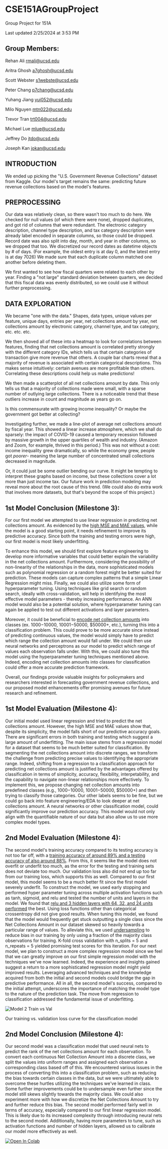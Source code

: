 # CSE151AGroupProject

Group Project for 151A

Last updated 2/25/2024 at 3:53 PM

## Group Members:

Rehan Ali <rmali@ucsd.edu>

Aritra Ghosh <a7ghosh@ucsd.edu>

Scott Webster <s1webste@ucsd.edu>

Peter Chang <p7chang@ucsd.edu>

Yuhang Jiang <yuj052@ucsd.edu>

Milo Nguyen <mtn022@ucsd.edu>

Trevor Tran <trt004@ucsd.edu>

Michael Lue <mlue@ucsd.edu>

Jeffrey Do <jtdo@ucsd.edu>

Joseph Kan <jokan@ucsd.edu>

## INTRODUCTION

We ended up picking the "U.S. Government Revenue Collections" dataset from
Kaggle. Our model's target remains the same: predicting future revenue
collections based on the model's features.

## PREPROCESSING

Our data was relatively clean, so there wasn't too much to do here.
We checked for null values (of which there were none), dropped duplicates,
and got rid of columns that were redundant. The electronic category
description, channel type description, and tax category description were
already label encoded in separate columns, so those could be dropped.
Record date was also split into day, month, and year in other columns, so we
dropped that too. We discretized our record dates as datetime objects by # of days.
(For example, the oldest entry is at day 0, and the latest entry is at day 7026)
We made sure that each duplicate column matched one another before deleting them.

We first wanted to see how fiscal quarters were related to each other by year.
Finding a "not large" standard deviation between quarters, we decided that this
fiscal data was evenly distributed, so we could use it without further preprocessing.

## DATA EXPLORATION

We became "one with the data." Shapes, data types, unique values per feature, unique days,
entries per year, net collections amount by year, net collections amount by electronic
category, channel type, and tax category, etc. etc. etc.

We then shoved all of these into a heatmap to look for correlations between features, finding
that net collections amount is correlated pretty strongly with the different category IDs,
which tells us that certain categories of transaction give more revenue that others. A couple
bar charts reveal that a majority of revenue is associated with certain categorical descriptions.
This makes sense intuitively: certain avenues are more profitable than others.
Correlating these descriptions could help us make predictions!

We then made a scatterplot of all net collections amount by date. This only tells us that a majority
of collections made were small, with a sparse number of outlying large collections. There is a noticeable
trend that these outliers increase in count and magnitude as years go on.

Is this commensurate with growing income inequality? Or maybe the government got better at collecting?

Investigating further, we made a line-plot of average net collections amount by fiscal year. This showed a linear increase
atmosphere, which we shall do sparsely: the impact of COVID-19 caused a temporary recession followed by massive growth in the upper
quartiles of wealth and industry. (Amazon and Zoom, for example, thrived in this period.) This was not without a cost: income
inequality grew dramatically, so while the economy grew, people got _poorer_- meaning the large number of concentrated small collections
decreased in magnitude.

Or, it could just be some outlier bending our curve. It might be tempting to interpret these graphs based on income, but these collections
cover a lot more than just income tax. Our future work in prediction modeling may reveal more about the root cause of this trend.
(We could also do extra work that involves more datasets, but that's beyond the scope of this project.)

## 1st Model Conclusion (Milestone 3):

For our first model we attempted to use linear regression in predicting net collections amount. As evidenced by the [high MSE and MAE values](https://colab.research.google.com/github/rayfin-ucsd/CSE151AGroupProject/blob/main/milestone_3.ipynb#scrollTo=xuHT7N0lsQrp), while the model is a good starting point, it needs refinement to improve its predictive accuracy. Since both the training and testing errors were high, our first model is most likely underfitting.

To enhance this model, we should first explore feature engineering to develop more informative variables that could better explain the variability in the net collections amount. Furthermore, considering the possibility of non-linearity of the relationships in the data, more sophisticated models such as polynomial regression or a random forest might be better suited for prediction. These models can capture complex patterns that a simple Linear Regression might miss. Finally, we could also utilize some form of hyperparameter tuning. Using techniques like grid search or random search, ideally with cross-validation, will help in identifying the most effective model parameters - thereby increasing performance. An ANN model would also be a potential solution, where hyperparameter tuning can again be applied to test out different activations and layer parameters.

Moreover, it could be beneficial to [encode net collection amounts](https://colab.research.google.com/github/rayfin-ucsd/CSE151AGroupProject/blob/main/milestone_3.ipynb#scrollTo=72b9b09d) into classes (ex. $1000-$10000, $10001-$50000, $50000+, etc.), turning this into a classification problem. This could prove to be more accurate since instead of predicting continuous values, the model would simply have to predict which range the collection amount would fall under. We could then use neural networks and perceptrons as our model to predict which range of values each observation falls under. With this, we could also tune this model using the hyperparameter tuning techniques mentioned above. Indeed, encoding net collection amounts into classes for classification could offer a more accurate prediction framework.

Overall, our findings provide valuable insights for policymakers and researchers interested in forecasting government revenue collections, and our proposed model enhancements offer promising avenues for future research and refinement.

## 1st Model Evaluation (Milestone 4):

Our initial model used linear regression and tried to predict the net collections amount. However, the high MSE and MAE values show that, despite its simplicity, the model falls short of our predictive accuracy goals. There are significant errors in both training and testing which suggest a large amount of underfitting. The main issue stems from a regression model for a dataset that seems to be much better suited for classification. By segmenting the net collections amount into discrete ranges, we transform the challenge from predicting precise values to identifying the appropriate range. Indeed, shifting from a regression to a classification approach for predicting net collections amount is justified by the advantages offered by classification in terms of simplicity, accuracy, flexibility, interpetability, and the capability to navigate non-linear relationships more effectively. To implement this, we propose changing net collection amounts into predefined classes (e.g., $1000-$10000, $10001-$50000, $50000+) and then trying to classify those categories. Our other labels seems to be fine, but we could go back into feature engineering/EDA to look deeper at net collections amount. A neural networks or other classification model, could significantly improve our prediction accuracy. This model would not only align with the quantifiable nature of our data but also allow us to use more complex model types.

## 2nd Model Evaluation (Milestone 4):

The second model's training accuracy compared to its testing accuracy is not too far off, with a [training accuracy of around 89% and a testing accuracy of also around 88%](https://colab.research.google.com/github/rayfin-ucsd/CSE151AGroupProject/blob/main/milestone_4.ipynb#scrollTo=c2c9e760). From this, it seems like the model does not overfit or underfit too much, as the error for the testing and training sets does not deviate too much. Our validation loss also did not end up too far from our training loss, which supports this as well. Compared to our first model, this model seems to be a much better fit since the first model severely underfit. To construct the model, we used early stopping and performed hyper parameter tuning across multiple activation functions such as tanh, sigmoid, and relu and tested the number of units and layers in the model. We found that [relu and 3 hidden layers with 64, 32, and 24 units performed](https://colab.research.google.com/github/rayfin-ucsd/CSE151AGroupProject/blob/main/milestone_4.ipynb#scrollTo=91f73695) the best. Using loss functions other than categorical crossentropy did not give good results. When tuning this model, we found that the model would frequently get stuck outputting a single class since the Net Collections Amount in our dataset skewed so heavily towards a particular range of values. To alleviate this, we used [undersampling](https://colab.research.google.com/github/rayfin-ucsd/CSE151AGroupProject/blob/main/milestone_4.ipynb#scrollTo=b5617a96) to reduce bias in our training by only using a fraction of the majority class observations for training. K-fold cross validation with n_splits = 5 and n_repeats = 5 yielded promising test scores for this iteration. For our next model, we plan to construct a more complex regression model since we feel that we can greatly improve on our first simple regression model with the techniques we've now learned. Indeed, the experience and insights gained suggest a return to a more sophisticated regression model might yield improved results. Leveraging advanced techniques and the knowledge acquired from both the initial and second models could bridge the gap in predictive performance. All in all, the second model's success, compared to the initial attempt, underscores the importance of matching the model type to the nature of the prediction task. The move from regression to classification addressed the fundamental issue of underfitting.

![Model 2 Train vs Val](assets/model2fitting.png)

Our training vs. validation loss curve for the classification model

## 2nd Model Conclusion (Milestone 4):

Our second model was a classification model that used neural nets to predict the rank of the net collections amount for each observation. To convert each continuous Net Collection Amount into a discrete class, we split the values into uniform ranges and assigned each observation a corresponding class based off of this. We encountered various issues in the process of converting this into a classification problem, such as reducing the bias towards certain classes in the data, but we were ultimately able to overcome these hurtles utilizing the techniques we've learned in class. Some further improvements could be to undersample even further since the model still skews slightly towards the majority class. We could also experiment more with how we discretize the Net Collections Amount to try and further reduce this bias. The second model performed fairly well in terms of accuracy, especially compared to our first linear regression model. This is likely due to its increased complexity through introducing neural nets to the second model. Additionally, having more parameters to tune, such as activation functions and number of hidden layers, allowed us to calibrate our model more effectively as well.

<a target="_blank" href="https://colab.research.google.com/github/rayfin-ucsd/CSE151AGroupProject/blob/main/milestone_4.ipynb">
  <img src="https://colab.research.google.com/assets/colab-badge.svg" alt="Open In Colab"/>
</a>
